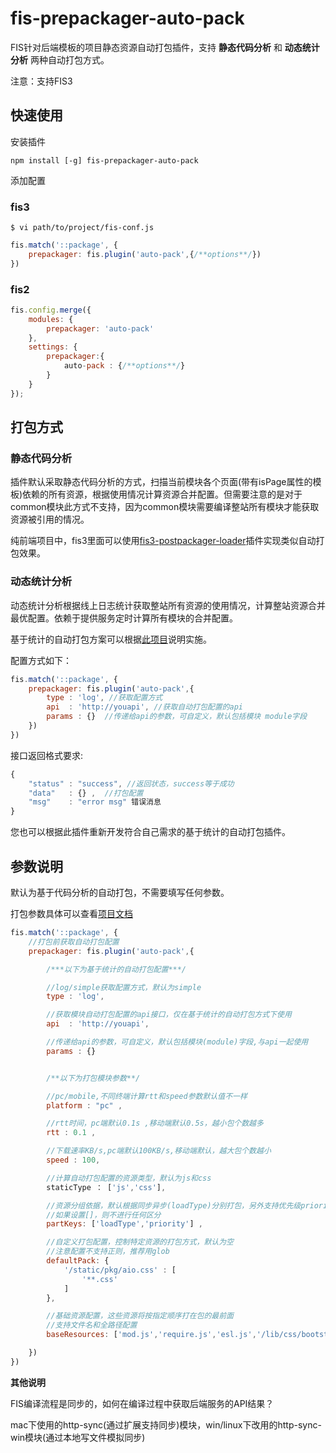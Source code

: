 # fis-prepackager-auto-pack

FIS针对后端模板的项目静态资源自动打包插件，支持 **静态代码分析** 和 **动态统计分析** 两种自动打包方式。

注意：支持FIS3

## 快速使用

安装插件

```
npm install [-g] fis-prepackager-auto-pack 
```

添加配置 

### fis3

    $ vi path/to/project/fis-conf.js

```javascript
fis.match('::package', {
    prepackager: fis.plugin('auto-pack',{/**options**/})
})
```

### fis2

```javascript
fis.config.merge({
    modules: {
        prepackager: 'auto-pack' 
    },
    settings: {
        prepackager:{
            auto-pack : {/**options**/}
        }
    }
});
```

## 打包方式

### 静态代码分析

插件默认采取静态代码分析的方式，扫描当前模块各个页面(带有isPage属性的模板)依赖的所有资源，根据使用情况计算资源合并配置。但需要注意的是对于common模块此方式不支持，因为common模块需要编译整站所有模块才能获取资源被引用的情况。

纯前端项目中，fis3里面可以使用[fis3-postpackager-loader](https://github.com/fex-team/fis3-postpackager-loader)插件实现类似自动打包效果。


### 动态统计分析

动态统计分析根据线上日志统计获取整站所有资源的使用情况，计算整站资源合并最优配置。依赖于提供服务定时计算所有模块的合并配置。

基于统计的自动打包方案可以根据[此项目](https://github.com/fex-team/autopack-kernel)说明实施。

配置方式如下：

```javascript
fis.match('::package', {
    prepackager: fis.plugin('auto-pack',{
        type : 'log', //获取配置方式
        api  : 'http://youapi', //获取自动打包配置的api
        params : {}  //传递给api的参数，可自定义，默认包括模块 module字段
    })
})
```

接口返回格式要求:

```js
{
    "status" : "success", //返回状态，success等于成功
    "data"   : {} ,  //打包配置
    "msg"    : "error msg" 错误消息
}

```

您也可以根据此插件重新开发符合自己需求的基于统计的自动打包插件。

## 参数说明

默认为基于代码分析的自动打包，不需要填写任何参数。

打包参数具体可以查看[项目文档](https://github.com/fex-team/autopack-kernel)

```javascript
fis.match('::package', {
    //打包前获取自动打包配置
    prepackager: fis.plugin('auto-pack',{

        /***以下为基于统计的自动打包配置***/

        //log/simple获取配置方式，默认为simple
        type : 'log', 

        //获取模块自动打包配置的api接口，仅在基于统计的自动打包方式下使用
        api  : 'http://youapi', 

        //传递给api的参数，可自定义，默认包括模块(module)字段,与api一起使用
        params : {}  


        /**以下为打包模块参数**/

        //pc/mobile,不同终端计算rtt和speed参数默认值不一样
        platform : "pc" , 

        //rtt时间，pc端默认0.1s ,移动端默认0.5s，越小包个数越多
        rtt : 0.1 , 

        //下载速率KB/s,pc端默认100KB/s,移动端默认，越大包个数越小
        speed : 100, 

        //计算自动打包配置的资源类型，默认为js和css
        staticType ： ['js','css'],

        //资源分组依据，默认根据同步异步(loadType)分别打包，另外支持优先级priority
        //如果设置[]，则不进行任何区分
        partKeys: ['loadType','priority'] , 

        //自定义打包配置，控制特定资源的打包方式，默认为空
        //注意配置不支持正则，推荐用glob
        defaultPack: {
            '/static/pkg/aio.css' : [
                '**.css' 
            ]
        },

        //基础资源配置，这些资源将按指定顺序打在包的最前面
        //支持文件名和全路径配置
        baseResources: ['mod.js','require.js','esl.js','/lib/css/bootstrap.css']

    })
})
```


**其他说明**

FIS编译流程是同步的，如何在编译过程中获取后端服务的API结果？

mac下使用的http-sync(通过扩展支持同步)模块，win/linux下改用的http-sync-win模块(通过本地写文件模拟同步)

